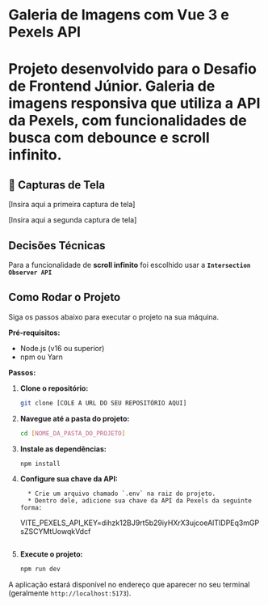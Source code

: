 # Galeria de Imagens com Vue 3 e Pexels API

# Projeto desenvolvido para o Desafio de Frontend Júnior. Galeria de imagens responsiva que utiliza a API da Pexels, com funcionalidades de busca com debounce e scroll infinito.

## 📸 Capturas de Tela

[Insira aqui a primeira captura de tela]

[Insira aqui a segunda captura de tela]

## Decisões Técnicas

Para a funcionalidade de **scroll infinito** foi escolhido usar a **`Intersection Observer API`**

## Como Rodar o Projeto

Siga os passos abaixo para executar o projeto na sua máquina.

**Pré-requisitos:**

- Node.js (v16 ou superior)
- npm ou Yarn

**Passos:**

1.  **Clone o repositório:**

    ```bash
    git clone [COLE A URL DO SEU REPOSITÓRIO AQUI]
    ```

2.  **Navegue até a pasta do projeto:**

    ```bash
    cd [NOME_DA_PASTA_DO_PROJETO]
    ```

3.  **Instale as dependências:**

    ```bash
    npm install
    ```

4.  **Configure sua chave da API:**

          * Crie um arquivo chamado `.env` na raiz do projeto.
          * Dentro dele, adicione sua chave da API da Pexels da seguinte forma:

    VITE_PEXELS_API_KEY=dihzk12BJ9rt5b29iyHXrX3ujcoeAlTIDPEq3mGPsZSCYMtUowqkVdcf

    ```

    ```

5.  **Execute o projeto:**

    ```bash
    npm run dev
    ```

A aplicação estará disponível no endereço que aparecer no seu terminal (geralmente `http://localhost:5173`).
